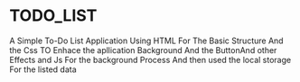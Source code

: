 # TODO_LIST

A Simple To-Do List Application Using HTML For The Basic Structure 
And the Css TO Enhace the apllication Background And the ButtonAnd other Effects
and Js For the background Process And then used the local storage For the listed data 
